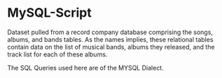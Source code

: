# MySQL-Script
Dataset pulled from a record company database comprising the songs, albums, and bands tables. As the names implies, these relational tables contain data on the list of musical bands, albums they released, and the track list for each of these albums.

The SQL Queries used here are of the MYSQL Dialect.
